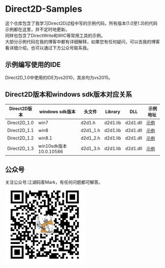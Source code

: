 # Direct2D-Samples
这个仓库包含了我学习Direct2D过程中写的示例代码，所有版本(1.0至1.3)的代码示例都在这里，并不定时地更新。</br>
同样也包含了DirectWrite和WIC等常用工具的示例。</br>
大部分示例代码在我的博客中都有详细解释，如果您有任何疑问，可以去我的博客看详细介绍，也可以通过下方公众号联系我。

## 示例编写使用的IDE
Direct2D_1.0中使用的IDE为vs2010，其余均为vs2015。

## Direct2D版本和windows sdk版本对应关系

| Direct2D版本 | windows sdk版本 | 头文件 | Library | DLL | 示例地址 |
| ----|----|----|----|----|----|
| Direct2D_1.0 | win7   | d2d1.h   | d2d1.lib | d2d1.dll |[示例](https://github.com/Ray1024/Direct2D/tree/master/Direct2D_1.0) |
| Direct2D_1.1 | win8   | d2d1_1.h | d2d1.lib | d2d1.dll |[示例](https://github.com/Ray1024/Direct2D/tree/master/Direct2D_1.1) |
| Direct2D_1.2 | win8.1 | d2d1_2.h | d2d1.lib | d2d1.dll |[示例](https://github.com/Ray1024/Direct2D/tree/master/Direct2D_1.2) |
| Direct2D_1.3 | win10sdk版本 10.0.10586  | d2d1_3.h | d2d1.lib | d2d1.dll |[示例](https://github.com/Ray1024/Direct2D/tree/master/Direct2D_1.3) |

## 公众号
关注公众号:江湖码客Mark，有任何问题都可解答。</br>
![公众号](https://github.com/Ray1024/Direct2D/blob/master/images/qrcode_for_gh_16bcaf1d516e_258.jpg)